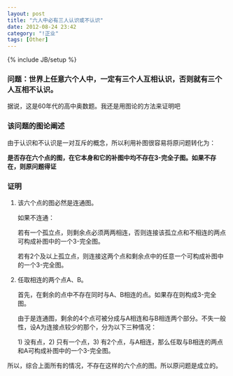```yaml
---
layout: post
title: "六人中必有三人认识或不认识"
date: 2012-08-24 23:42
category: "!正业"
tags: [Other]
---
```

{% include JB/setup %}

### 问题：世界上任意六个人中，一定有三个人互相认识，否则就有三个人互相不认识。

据说，这是60年代的高中奥数题。我还是用图论的方法来证明吧

### 该问题的图论阐述

由于认识和不认识是一对互斥的概念，所以利用补图很容易将原问题转化为：

**是否存在六个点的图，在它本身和它的补图中均不存在3-完全子图。如果不存在，则原问题得证**

### 证明

<ol>
<li>
<p>该六个点的图必然是连通图。</p>

<p>如果不连通：</p>

<p>若有一个孤立点，则剩余点必须两两相连，否则连接该孤立点和不相连的两点可构成补图中的一个3-完全图。</p>

<p>若有2个及以上孤立点，则连接这两个点和剩余点中的任意一个可构成补图中的一个3-完全图。</p>
</li>

<li>
<p>任取相连的两个点A、B。</p>

<p>首先，在剩余的点中不存在同时与A、B相连的点。如果存在则构成3-完全图。</p>

<p>由于是连通图，剩余的4个点可被分成与A相连和与B相连两个部分。不失一般性，设A为连接点较少的那个，分为以下三种情况：</p>

<p>1) 没有点，2) 只有一个点，3) 有2个点，与A相连，那么任取与B相连的两点和A可构成补图中的一个3-完全图。</p>
</li>
</ol>

所以，综合上面所有的情况，不存在这样的六个点的图。所以原问题是成立的。

